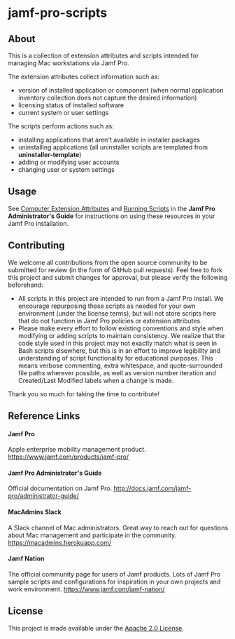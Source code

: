 # jamf-pro-scripts

## About
This is a collection of extension attributes and scripts intended for managing Mac workstations via Jamf Pro.

The extension attributes collect information such as:

- version of installed application or component (when normal application inventory collection does not capture the desired information)
- licensing status of installed software
- current system or user settings

The scripts perform actions such as:

- installing applications that aren't available in installer packages
- uninstalling applications (all uninstaller scripts are templated from **uninstaller-template**)
- adding or modifying user accounts
- changing user or system settings

## Usage
See [Computer Extension Attributes](http://docs.jamf.com/jamf-pro/administrator-guide/Computer_Extension_Attributes.html) and [Running Scripts](http://docs.jamf.com/jamf-pro/administrator-guide/Running_Scripts.html) in the **Jamf Pro Administrator's Guide** for instructions on using these resources in your Jamf Pro installation.

## Contributing
We welcome all contributions from the open source community to be submitted for review (in the form of GitHub pull requests). Feel free to fork this project and submit changes for approval, but please verify the following beforehand:

- All scripts in this project are intended to run from a Jamf Pro install. We encourage repurposing these scripts as needed for your own environment (under the license terms), but will not store scripts here that do not function in Jamf Pro policies or extension attributes.
- Please make every effort to follow existing conventions and style when modifying or adding scripts to maintain consistency. We realize that the code style used in this project may not exactly match what is seen in Bash scripts elsewhere, but this is in an effort to improve legibility and understanding of script functionality for educational purposes. This means verbose commenting, extra whitespace, and quote-surrounded file paths wherever possible, as well as version number iteration and Created/Last Modified labels when a change is made.

Thank you so much for taking the time to contribute!

## Reference Links
#### Jamf Pro
Apple enterprise mobility management product.
https://www.jamf.com/products/jamf-pro/

#### Jamf Pro Administrator's Guide
Official documentation on Jamf Pro.
http://docs.jamf.com/jamf-pro/administrator-guide/

#### MacAdmins Slack
A Slack channel of Mac administrators. Great way to reach out for questions about Mac management and participate in the community.
https://macadmins.herokuapp.com/

#### Jamf Nation
The official community page for users of Jamf products. Lots of Jamf Pro sample scripts and configurations for inspiration in your own projects and work environment.
https://www.jamf.com/jamf-nation/

## License
This project is made available under the [Apache 2.0 License](http://www.apache.org/licenses/LICENSE-2.0).
